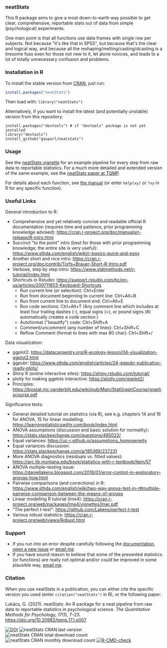 ### neatStats

This R package aims to give a most down-to-earth way possible to get clear, comprehensive, reportable stats out of data from simple (psychological) experiments.

One main point is that all functions use data frames with single row per subjects. Not because "it's like that in SPSS", but because that's the clear and logical way, and because all the reshaping/melting/casting/dcasting is a tiresome fuss even for those not new to it, let alone novices, and leads to a lot of totally unnecessary confusion and problems.

### Installation in R

To install the stable version from [CRAN](https://cran.r-project.org/package=neatStats "The Comprehensive R Archive Network"), just run:

```R
install.packages("neatStats")
```

Then load with: `library("neatStats")`

Alternatively, if you want to install the latest (and potentially unstable) version from this repository:

```
install.packages("devtools") # if "devtools" package is not yet installed
library("devtools")
install_github("gasparl/neatstats")
```

### Usage

See the [neatStats vignette](https://gasparl.github.io/neatstats/vignettes/example_pipeline.html "Example vignette") for an example pipeline for every step from raw data to reportable statistics. For a much more detailed and extended version of the same example, see the [neatStats paper at TQMP](https://www.tqmp.org/RegularArticles/vol17-1/p007/p007.pdf "neatStats: An R package for a neat pipeline from raw data to reportable statistics in psychological science").

For details about each function, see [the manual](https://github.com/gasparl/neatstats/blob/master/neatStats.pdf "neatStats manual") (or enter `help(xy)` or `?xy` in R for any specific function).


### Useful Links

General introduction to R:

- Comprehensive and yet relatively concise and readable official R documentation (requires time and patience; prior programming knowledge advised): https://cran.r-project.org/doc/manuals/r-release/R-intro.html
- Succinct "to the point" intro (best for those with prior programming knowledge; the entire site is very useful): https://www.sthda.com/english/wiki/r-basics-quick-and-easy
- Another short and nice intro: https://cran.r-project.org/doc/contrib/Torfs+Brauer-Short-R-Intro.pdf
- Verbose, step by step intro: https://www.statmethods.net/r-tutorial/index.html
- Shortcuts in Rstudio: https://support.rstudio.com/hc/en-us/articles/200711853-Keyboard-Shortcuts
    - Run current line (or selection): Ctrl+Enter
    - Run from document beginning to current line: Ctrl+Alt+B
    - Run from current line to document end: Ctrl+Alt+E
    - Run code sections: Ctrl+Alt+T (Any comment line which includes at least four trailing dashes (-), equal signs (=), or pound signs (#) automatically creates a code section.)
    - Autoformat ("beautify") code: Ctrl+Shift+A
    - Comment/uncomment (any number of lines): Ctrl+Shift+C
    - Reflow Comment (format to lines with max 80 char): Ctrl+Shift+/

Data visualization:

- ggplot2: https://datacarpentry.org/R-ecology-lesson/04-visualization-ggplot2.html
- ggpubr: https://www.sthda.com/english/articles/24-ggpubr-publication-ready-plots/
- Shiny R (online interactive sites): https://shiny.rstudio.com/tutorial/
- plotly for making ggplots interactive: https://plotly.com/ggplot2/
- Principles: https://biostat.mc.vanderbilt.edu/wiki/pub/Main/StatGraphCourse/graphscourse.pdf

Significance tests:

- General detailed tutorial on statistics (via R), see e.g. chapters 14 and 16 for ANOVA, 15 for linear modelling: https://learningstatisticswithr.com/book/index.html
- ANOVA assumptions (discussion and basic solution for normality): https://stats.stackexchange.com/questions/485022/
- Equal variances: https://uc-r.github.io/assumptions_homogeneity
- Equal variances discussion: https://stats.stackexchange.com/a/185368/237231
- More ANOVA diagnostics (residuals vs. fitted values): https://arc.lib.montana.edu/book/statistics-with-r-textbook/item/57
- ANOVA multiple-testing issue: https://daniellakens.blogspot.com/2016/01/error-control-in-exploratory-anovas-how.html
- Pairwise comparisons (and corrections) in R: https://www.sthda.com/english/wiki/two-way-anova-test-in-r#multiple-pairwise-comparison-between-the-means-of-groups
- Linear modelling R tutorial (lme4): https://cran.r-project.org/web/packages/lme4/vignettes/lmer.pdf
- "The perfect t-test": https://github.com/Lakens/perfect-t-test
- Various robust statistics: https://cran.r-project.org/web/views/Robust.html

### Support

* If you run into an error despite carefully following the [documentation](https://github.com/gasparl/neatstats/blob/master/neatStats.pdf "neatStats.pdf"), [open a new issue](https://github.com/gasparl/neatstats/issues "Issues") or [email me](mailto:lkcsgaspar@gmail.com).
* If you have sound reason to believe that some of the presented statistics (or functions) are really not optimal and/or could be improved in some plausible way, [email me](mailto:lkcsgaspar@gmail.com).

### Citation

When you use neatStats in a publication, you can either cite the specific version you used (enter `citation("neatStats")` in R), or the following paper:

Lukács, G. (2021). neatStats: An R package for a neat pipeline from raw data to reportable statistics in psychological science. _The Quantitative Methods for Psychology, 17_(1), 7–23. https://doi.org/10.20982/tqmp.17.1.p007


[![DOI](https://zenodo.org/badge/187226036.svg)](https://zenodo.org/badge/latestdoi/187226036) ![](https://www.r-pkg.org/badges/version-last-release/neatStats "neatStats CRAN last version") ![](https://cranlogs.r-pkg.org/badges/grand-total/neatStats "neatStats CRAN total download count") ![](https://cranlogs.r-pkg.org/badges/neatStats?color=8585ad "neatStats CRAN monthly download count") [![R-CMD-check](https://github.com/gasparl/neatstats/workflows/R-CMD-check/badge.svg)](https://github.com/gasparl/neatstats/actions)
